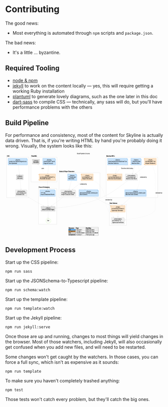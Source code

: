 # Contributing

The good news:

* Most everything is automated through `npm` scripts and `package.json`.

The bad news:

* It's a little ... byzantine.

## Required Tooling

* [node & npm](https://www.npmjs.com/get-npm)
* [jekyll](https://jekyllrb.com/) to work on the content locally — yes, this will require getting a working Ruby installation
* [plantuml](https://plantuml.com/download) to generate lovely diagrams, such as the one later in this doc
* [dart-sass](https://sass-lang.com/dart-sass) to compile CSS — technically, any sass will do, but you'll have performance problems with the others

## Build Pipeline

For performance and consistency, most of the content for Skyline is actually data driven.
That is, if you're writing HTML by hand you're probably doing it wrong.
Visually, the system looks like this:

<!-- +template plantuml build-pipeline * hash="f21101245e69f4ddd047d2129ea5ac08dac5c5f7d441009d61473891aa0c28d8" link=1 -->

<div class="fullscreen-svg" onclick="if(!document.fullscreenElement && this.requestFullscreen){this.requestFullscreen()}else if(document.fullscreenElement && document.exitFullscreen){document.exitFullscreen()}"><svg xmlns="http://www.w3.org/2000/svg" xmlns:xlink="http://www.w3.org/1999/xlink" contentScriptType="application/ecmascript" contentStyleType="text/css" preserveAspectRatio="none" version="1.1" viewBox="0 0 1817 964" zoomAndPan="magnify"><defs/><g><text fill="#000000" font-family="Roboto Condensed" font-size="16" lengthAdjust="spacingAndGlyphs" textLength="147" x="826" y="14.8438">Build Pipeline &amp; Assets</text><!--MD5=[29637bea514bed2d26b12d4e2abe88ff]
cluster PlantUMLPackage--><polygon fill="#FFFFFF" points="296,25.1563,365,25.1563,372,49.9063,595,49.9063,595,333.1563,296,333.1563,296,25.1563" style="stroke: #CCCCCC; stroke-width: 1.5;"/><line style="stroke: #CCCCCC; stroke-width: 1.5;" x1="296" x2="372" y1="49.9063" y2="49.9063"/><text fill="#000000" font-family="Roboto Condensed" font-size="16" font-weight="bold" lengthAdjust="spacingAndGlyphs" textLength="63" x="300" y="42">PlantUML</text><!--MD5=[e28e1606f6841d642c1c3bc2ebe04d70]
cluster CSS--><polygon fill="#FFFFFF" points="16,25.1563,49,25.1563,56,49.9063,272,49.9063,272,514.1563,16,514.1563,16,25.1563" style="stroke: #CCCCCC; stroke-width: 1.5;"/><line style="stroke: #CCCCCC; stroke-width: 1.5;" x1="16" x2="56" y1="49.9063" y2="49.9063"/><text fill="#000000" font-family="Roboto Condensed" font-size="16" font-weight="bold" lengthAdjust="spacingAndGlyphs" textLength="27" x="20" y="42">CSS</text><!--MD5=[7f903517a18ee6a99341826f9898d7a1]
cluster Machine NPCs--><polygon fill="#FFFFFF" points="1160,25.1563,1260,25.1563,1267,49.9063,1754,49.9063,1754,514.1563,1160,514.1563,1160,25.1563" style="stroke: #CCCCCC; stroke-width: 1.5;"/><line style="stroke: #CCCCCC; stroke-width: 1.5;" x1="1160" x2="1267" y1="49.9063" y2="49.9063"/><text fill="#000000" font-family="Roboto Condensed" font-size="16" font-weight="bold" lengthAdjust="spacingAndGlyphs" textLength="94" x="1164" y="42">Machine NPCs</text><!--MD5=[eb73a29f01deac4de2fe7237b584b710]
cluster Books & Player Characters--><polygon fill="#FFFFFF" points="619,204.1563,797,204.1563,804,228.9063,1089,228.9063,1089,514.1563,619,514.1563,619,204.1563" style="stroke: #CCCCCC; stroke-width: 1.5;"/><line style="stroke: #CCCCCC; stroke-width: 1.5;" x1="619" x2="804" y1="228.9063" y2="228.9063"/><text fill="#000000" font-family="Roboto Condensed" font-size="16" font-weight="bold" lengthAdjust="spacingAndGlyphs" textLength="172" x="623" y="221">Books &amp; Player Characters</text><!--MD5=[224327a50167f558cde430078deec14c]
cluster Data Schema--><polygon fill="#FFFFFF" points="1197,566.1563,1289,566.1563,1296,590.9063,1395,590.9063,1395,832.1563,1197,832.1563,1197,566.1563" style="stroke: #CCCCCC; stroke-width: 1.5;"/><line style="stroke: #CCCCCC; stroke-width: 1.5;" x1="1197" x2="1296" y1="590.9063" y2="590.9063"/><text fill="#000000" font-family="Roboto Condensed" font-size="16" font-weight="bold" lengthAdjust="spacingAndGlyphs" textLength="86" x="1201" y="583">Data Schema</text><!--MD5=[9faf3153ccd7d73a9ca0901c56ac5ffb]
cluster Prose & Packaging--><polygon fill="#FFFFFF" points="382,385.1563,510,385.1563,517,409.9063,592,409.9063,592,818.6563,382,818.6563,382,385.1563" style="stroke: #CCCCCC; stroke-width: 1.5;"/><line style="stroke: #CCCCCC; stroke-width: 1.5;" x1="382" x2="517" y1="409.9063" y2="409.9063"/><text fill="#000000" font-family="Roboto Condensed" font-size="16" font-weight="bold" lengthAdjust="spacingAndGlyphs" textLength="122" x="386" y="402">Prose &amp; Packaging</text><!--MD5=[2d23d59b5a9ab2ad762f24bd6162d7ed]
entity PlantUML--><polygon fill="#C8E2F9" points="431,62.1563,431,138.4063,579,138.4063,579,72.1563,569,62.1563,431,62.1563" style="stroke: #63ADEE; stroke-width: 1.5;"/><path d="M569,62.1563 L569,72.1563 L579,72.1563 " fill="#C8E2F9" style="stroke: #63ADEE; stroke-width: 1.5;"/><text fill="#000000" font-family="Roboto Condensed" font-size="16" font-style="italic" lengthAdjust="spacingAndGlyphs" textLength="57" x="476.5" y="87">«Source»</text><text fill="#000000" font-family="Roboto Condensed" font-size="16" lengthAdjust="spacingAndGlyphs" textLength="128" x="441" y="105.75">assets/puml/*.puml</text><text fill="#000000" font-family="Roboto Condensed" font-size="16" lengthAdjust="spacingAndGlyphs" textLength="108" x="441" y="124.5">Diagram Sources</text><!--MD5=[1e1a69aa49cd65ad02a656d87c3c2692]
entity PlantUMLJar--><rect fill="#DDDDDD" height="57.5" style="stroke: #CCCCCC; stroke-width: 1.5;" width="83" x="312.5" y="71.6563"/><rect fill="#DDDDDD" height="5" style="stroke: #CCCCCC; stroke-width: 1.5;" width="10" x="307.5" y="76.6563"/><rect fill="#DDDDDD" height="5" style="stroke: #CCCCCC; stroke-width: 1.5;" width="10" x="307.5" y="119.1563"/><text fill="#000000" font-family="Roboto Condensed" font-size="16" font-style="italic" lengthAdjust="spacingAndGlyphs" textLength="58" x="325" y="96.5">«Library»</text><text fill="#000000" font-family="Roboto Condensed" font-size="16" lengthAdjust="spacingAndGlyphs" textLength="63" x="322.5" y="115.25">PlantUML</text><!--MD5=[19da79ca71c328508d851ace744b5f6d]
entity PlantUMLRenderer--><rect fill="#F9E2C8" height="76.25" style="stroke: #EEAD63; stroke-width: 1.5;" width="189" x="389.5" y="241.1563"/><rect fill="#F9E2C8" height="5" style="stroke: #EEAD63; stroke-width: 1.5;" width="10" x="384.5" y="246.1563"/><rect fill="#F9E2C8" height="5" style="stroke: #EEAD63; stroke-width: 1.5;" width="10" x="384.5" y="307.4063"/><text fill="#000000" font-family="Roboto Condensed" font-size="16" font-style="italic" lengthAdjust="spacingAndGlyphs" textLength="51" x="458.5" y="266">«Script»</text><text fill="#000000" font-family="Roboto Condensed" font-size="16" lengthAdjust="spacingAndGlyphs" textLength="169" x="399.5" y="284.75">src/template/PlantUml*.ts</text><text fill="#000000" font-family="Roboto Condensed" font-size="16" lengthAdjust="spacingAndGlyphs" textLength="122" x="399.5" y="303.5">PlantUML Renderer</text><!--MD5=[5684589458f0e6fde9db31e9fa777895]
entity Stylesheet--><polygon fill="#C8E2F9" points="32.5,62.1563,32.5,138.4063,255.5,138.4063,255.5,72.1563,245.5,62.1563,32.5,62.1563" style="stroke: #63ADEE; stroke-width: 1.5;"/><path d="M245.5,62.1563 L245.5,72.1563 L255.5,72.1563 " fill="#C8E2F9" style="stroke: #63ADEE; stroke-width: 1.5;"/><text fill="#000000" font-family="Roboto Condensed" font-size="16" font-style="italic" lengthAdjust="spacingAndGlyphs" textLength="57" x="115.5" y="87">«Source»</text><text fill="#000000" font-family="Roboto Condensed" font-size="16" lengthAdjust="spacingAndGlyphs" textLength="203" x="42.5" y="105.75">assets/css/skyline-original.scss</text><text fill="#000000" font-family="Roboto Condensed" font-size="16" lengthAdjust="spacingAndGlyphs" textLength="93" x="42.5" y="124.5">Site Stylesheet</text><!--MD5=[69e47ddc4f3b835518fd5670730e46bc]
entity Sass--><rect fill="#DDDDDD" height="57.5" style="stroke: #CCCCCC; stroke-width: 1.5;" width="79" x="128.5" y="250.6563"/><rect fill="#DDDDDD" height="5" style="stroke: #CCCCCC; stroke-width: 1.5;" width="10" x="123.5" y="255.6563"/><rect fill="#DDDDDD" height="5" style="stroke: #CCCCCC; stroke-width: 1.5;" width="10" x="123.5" y="298.1563"/><text fill="#000000" font-family="Roboto Condensed" font-size="16" font-style="italic" lengthAdjust="spacingAndGlyphs" textLength="58" x="139" y="275.5">«Library»</text><text fill="#000000" font-family="Roboto Condensed" font-size="16" lengthAdjust="spacingAndGlyphs" textLength="59" x="138.5" y="294.25">dart-sass</text><!--MD5=[c76eeaddf295bb491812ce486b3648d4]
entity JekyllCSS--><polygon fill="#EEEEEE" points="115.5,422.1563,115.5,498.4063,252.5,498.4063,252.5,432.1563,242.5,422.1563,115.5,422.1563" style="stroke: #DDDDDD; stroke-width: 1.5;"/><path d="M242.5,422.1563 L242.5,432.1563 L252.5,432.1563 " fill="#EEEEEE" style="stroke: #DDDDDD; stroke-width: 1.5;"/><text fill="#000000" font-family="Roboto Condensed" font-size="16" font-style="italic" lengthAdjust="spacingAndGlyphs" textLength="94" x="137" y="447">«Intermediate»</text><text fill="#000000" font-family="Roboto Condensed" font-size="16" lengthAdjust="spacingAndGlyphs" textLength="117" x="125.5" y="465.75">_sass/skyline.scss</text><text fill="#000000" font-family="Roboto Condensed" font-size="16" lengthAdjust="spacingAndGlyphs" textLength="93" x="125.5" y="484.5">Generated CSS</text><!--MD5=[8bf7056883369c1da4b8869a82d9fbae]
entity MachineJSONSchema--><polygon fill="#C8E2F9" points="1374,422.1563,1374,498.4063,1622,498.4063,1622,432.1563,1612,422.1563,1374,422.1563" style="stroke: #63ADEE; stroke-width: 1.5;"/><path d="M1612,422.1563 L1612,432.1563 L1622,432.1563 " fill="#C8E2F9" style="stroke: #63ADEE; stroke-width: 1.5;"/><text fill="#000000" font-family="Roboto Condensed" font-size="16" font-style="italic" lengthAdjust="spacingAndGlyphs" textLength="57" x="1469.5" y="447">«Source»</text><text fill="#000000" font-family="Roboto Condensed" font-size="16" lengthAdjust="spacingAndGlyphs" textLength="228" x="1384" y="465.75">data/schema/machine.schema.json</text><text fill="#000000" font-family="Roboto Condensed" font-size="16" lengthAdjust="spacingAndGlyphs" textLength="142" x="1384" y="484.5">Machine Data Schema</text><!--MD5=[5f3a9278b3b0dab60bf15b247ff3bc9e]
entity MachineYAML--><polygon fill="#C8E2F9" points="1445,62.1563,1445,138.4063,1565,138.4063,1565,72.1563,1555,62.1563,1445,62.1563" style="stroke: #63ADEE; stroke-width: 1.5;"/><path d="M1555,62.1563 L1555,72.1563 L1565,72.1563 " fill="#C8E2F9" style="stroke: #63ADEE; stroke-width: 1.5;"/><text fill="#000000" font-family="Roboto Condensed" font-size="16" font-style="italic" lengthAdjust="spacingAndGlyphs" textLength="57" x="1476.5" y="87">«Source»</text><text fill="#000000" font-family="Roboto Condensed" font-size="16" lengthAdjust="spacingAndGlyphs" textLength="100" x="1455" y="105.75">*.machine.yaml</text><text fill="#000000" font-family="Roboto Condensed" font-size="16" lengthAdjust="spacingAndGlyphs" textLength="88" x="1455" y="124.5">Machine Data</text><!--MD5=[3e1a3895d82af225f7235049f3e9b2b8]
entity MachineMD--><polygon fill="#EEEEEE" points="1379.5,241.1563,1379.5,317.4063,1522.5,317.4063,1522.5,251.1563,1512.5,241.1563,1379.5,241.1563" style="stroke: #DDDDDD; stroke-width: 1.5;"/><path d="M1512.5,241.1563 L1512.5,251.1563 L1522.5,251.1563 " fill="#EEEEEE" style="stroke: #DDDDDD; stroke-width: 1.5;"/><text fill="#000000" font-family="Roboto Condensed" font-size="16" font-style="italic" lengthAdjust="spacingAndGlyphs" textLength="94" x="1404" y="266">«Intermediate»</text><text fill="#000000" font-family="Roboto Condensed" font-size="16" lengthAdjust="spacingAndGlyphs" textLength="108" x="1389.5" y="284.75">**/{machine}.md</text><text fill="#000000" font-family="Roboto Condensed" font-size="16" lengthAdjust="spacingAndGlyphs" textLength="123" x="1389.5" y="303.5">Machine Stat Block</text><!--MD5=[5599b517c82960921cd70be8a21443e3]
entity MachinesTSV--><polygon fill="#C8E2F9" points="1176.5,62.1563,1176.5,138.4063,1409.5,138.4063,1409.5,72.1563,1399.5,62.1563,1176.5,62.1563" style="stroke: #63ADEE; stroke-width: 1.5;"/><path d="M1399.5,62.1563 L1399.5,72.1563 L1409.5,72.1563 " fill="#C8E2F9" style="stroke: #63ADEE; stroke-width: 1.5;"/><text fill="#000000" font-family="Roboto Condensed" font-size="16" font-style="italic" lengthAdjust="spacingAndGlyphs" textLength="57" x="1264.5" y="87">«Source»</text><text fill="#000000" font-family="Roboto Condensed" font-size="16" lengthAdjust="spacingAndGlyphs" textLength="213" x="1186.5" y="105.75">data/machine/hzd-machines*.tsv</text><text fill="#000000" font-family="Roboto Condensed" font-size="16" lengthAdjust="spacingAndGlyphs" textLength="118" x="1186.5" y="124.5">Machine Statistics</text><!--MD5=[9a05872508908eae9daf45536bc06434]
entity MachineRenderers--><rect fill="#F9E2C8" height="76.25" style="stroke: #EEAD63; stroke-width: 1.5;" width="137" x="1600.5" y="62.1563"/><rect fill="#F9E2C8" height="5" style="stroke: #EEAD63; stroke-width: 1.5;" width="10" x="1595.5" y="67.1563"/><rect fill="#F9E2C8" height="5" style="stroke: #EEAD63; stroke-width: 1.5;" width="10" x="1595.5" y="128.4063"/><text fill="#000000" font-family="Roboto Condensed" font-size="16" font-style="italic" lengthAdjust="spacingAndGlyphs" textLength="51" x="1643.5" y="87">«Script»</text><text fill="#000000" font-family="Roboto Condensed" font-size="16" lengthAdjust="spacingAndGlyphs" textLength="117" x="1610.5" y="105.75">src/template/*.tsx</text><text fill="#000000" font-family="Roboto Condensed" font-size="16" lengthAdjust="spacingAndGlyphs" textLength="116" x="1610.5" y="124.5">Adapter Renderers</text><!--MD5=[db5025fdd1413bd19d7007cad913988a]
entity AttacksTS--><rect fill="#F9E2C8" height="76.25" style="stroke: #EEAD63; stroke-width: 1.5;" width="168" x="1176" y="241.1563"/><rect fill="#F9E2C8" height="5" style="stroke: #EEAD63; stroke-width: 1.5;" width="10" x="1171" y="246.1563"/><rect fill="#F9E2C8" height="5" style="stroke: #EEAD63; stroke-width: 1.5;" width="10" x="1171" y="307.4063"/><text fill="#000000" font-family="Roboto Condensed" font-size="16" font-style="italic" lengthAdjust="spacingAndGlyphs" textLength="51" x="1234.5" y="266">«Script»</text><text fill="#000000" font-family="Roboto Condensed" font-size="16" lengthAdjust="spacingAndGlyphs" textLength="148" x="1186" y="284.75">src/machine/attacks.ts</text><text fill="#000000" font-family="Roboto Condensed" font-size="16" lengthAdjust="spacingAndGlyphs" textLength="147" x="1186" y="303.5">Machine Data Renderer</text><!--MD5=[768463641a89050583ccd293e17eca98]
entity BookYAML--><polygon fill="#C8E2F9" points="717,241.1563,717,317.4063,823,317.4063,823,251.1563,813,241.1563,717,241.1563" style="stroke: #63ADEE; stroke-width: 1.5;"/><path d="M813,241.1563 L813,251.1563 L823,251.1563 " fill="#C8E2F9" style="stroke: #63ADEE; stroke-width: 1.5;"/><text fill="#000000" font-family="Roboto Condensed" font-size="16" font-style="italic" lengthAdjust="spacingAndGlyphs" textLength="57" x="741.5" y="266">«Source»</text><text fill="#000000" font-family="Roboto Condensed" font-size="16" lengthAdjust="spacingAndGlyphs" textLength="86" x="727" y="284.75">**/book.yaml</text><text fill="#000000" font-family="Roboto Condensed" font-size="16" lengthAdjust="spacingAndGlyphs" textLength="66" x="727" y="303.5">Book Data</text><!--MD5=[9963d12576ba3bca27b9e7eff8ca1239]
entity BookJSONSchema--><polygon fill="#C8E2F9" points="847.5,422.1563,847.5,498.4063,1072.5,498.4063,1072.5,432.1563,1062.5,422.1563,847.5,422.1563" style="stroke: #63ADEE; stroke-width: 1.5;"/><path d="M1062.5,422.1563 L1062.5,432.1563 L1072.5,432.1563 " fill="#C8E2F9" style="stroke: #63ADEE; stroke-width: 1.5;"/><text fill="#000000" font-family="Roboto Condensed" font-size="16" font-style="italic" lengthAdjust="spacingAndGlyphs" textLength="57" x="931.5" y="447">«Source»</text><text fill="#000000" font-family="Roboto Condensed" font-size="16" lengthAdjust="spacingAndGlyphs" textLength="205" x="857.5" y="465.75">data/schema/book.schema.json</text><text fill="#000000" font-family="Roboto Condensed" font-size="16" lengthAdjust="spacingAndGlyphs" textLength="86" x="857.5" y="484.5">Book Schema</text><!--MD5=[460aee05b648f26f4840aa79700b21a9]
entity PlayerCharacterMD--><polygon fill="#EEEEEE" points="635.5,422.1563,635.5,498.4063,812.5,498.4063,812.5,432.1563,802.5,422.1563,635.5,422.1563" style="stroke: #DDDDDD; stroke-width: 1.5;"/><path d="M802.5,422.1563 L802.5,432.1563 L812.5,432.1563 " fill="#EEEEEE" style="stroke: #DDDDDD; stroke-width: 1.5;"/><text fill="#000000" font-family="Roboto Condensed" font-size="16" font-style="italic" lengthAdjust="spacingAndGlyphs" textLength="94" x="677" y="447">«Intermediate»</text><text fill="#000000" font-family="Roboto Condensed" font-size="16" lengthAdjust="spacingAndGlyphs" textLength="157" x="645.5" y="465.75">**/{player-character}.md</text><text fill="#000000" font-family="Roboto Condensed" font-size="16" lengthAdjust="spacingAndGlyphs" textLength="145" x="645.5" y="484.5">Player Character Sheet</text><!--MD5=[e09901e89e65c73c33fbdbaf74a9bb10]
entity PCRenderers--><rect fill="#F9E2C8" height="76.25" style="stroke: #EEAD63; stroke-width: 1.5;" width="137" x="874.5" y="241.1563"/><rect fill="#F9E2C8" height="5" style="stroke: #EEAD63; stroke-width: 1.5;" width="10" x="869.5" y="246.1563"/><rect fill="#F9E2C8" height="5" style="stroke: #EEAD63; stroke-width: 1.5;" width="10" x="869.5" y="307.4063"/><text fill="#000000" font-family="Roboto Condensed" font-size="16" font-style="italic" lengthAdjust="spacingAndGlyphs" textLength="51" x="917.5" y="266">«Script»</text><text fill="#000000" font-family="Roboto Condensed" font-size="16" lengthAdjust="spacingAndGlyphs" textLength="117" x="884.5" y="284.75">src/template/*.tsx</text><text fill="#000000" font-family="Roboto Condensed" font-size="16" lengthAdjust="spacingAndGlyphs" textLength="116" x="884.5" y="303.5">Adapter Renderers</text><!--MD5=[bf2fc4adb579434f61722e12a02cf7c0]
entity JSONSchemaToTypescript--><rect fill="#F9E2C8" height="76.25" style="stroke: #EEAD63; stroke-width: 1.5;" width="165" x="1213.5" y="603.1563"/><rect fill="#F9E2C8" height="5" style="stroke: #EEAD63; stroke-width: 1.5;" width="10" x="1208.5" y="608.1563"/><rect fill="#F9E2C8" height="5" style="stroke: #EEAD63; stroke-width: 1.5;" width="10" x="1208.5" y="669.4063"/><text fill="#000000" font-family="Roboto Condensed" font-size="16" font-style="italic" lengthAdjust="spacingAndGlyphs" textLength="51" x="1270.5" y="628">«Script»</text><text fill="#000000" font-family="Roboto Condensed" font-size="16" lengthAdjust="spacingAndGlyphs" textLength="145" x="1223.5" y="646.75">src/schema/schema.ts</text><text fill="#000000" font-family="Roboto Condensed" font-size="16" lengthAdjust="spacingAndGlyphs" textLength="132" x="1223.5" y="665.5">Typescript Generator</text><!--MD5=[6f3ecda7ee4ad1533b0c862678723e44]
entity TypeScriptSchema--><polygon fill="#EEEEEE" points="1219.5,740.1563,1219.5,816.4063,1372.5,816.4063,1372.5,750.1563,1362.5,740.1563,1219.5,740.1563" style="stroke: #DDDDDD; stroke-width: 1.5;"/><path d="M1362.5,740.1563 L1362.5,750.1563 L1372.5,750.1563 " fill="#EEEEEE" style="stroke: #DDDDDD; stroke-width: 1.5;"/><text fill="#000000" font-family="Roboto Condensed" font-size="16" font-style="italic" lengthAdjust="spacingAndGlyphs" textLength="94" x="1249" y="765">«Intermediate»</text><text fill="#000000" font-family="Roboto Condensed" font-size="16" lengthAdjust="spacingAndGlyphs" textLength="103" x="1229.5" y="783.75">src/schema/*.ts</text><text fill="#000000" font-family="Roboto Condensed" font-size="16" lengthAdjust="spacingAndGlyphs" textLength="133" x="1229.5" y="802.5">Typescript Interfaces</text><!--MD5=[4af7380c94ebc877d60127b172089cc9]
entity GenericMD--><polygon fill="#C8E2F9" points="398.5,422.1563,398.5,498.4063,575.5,498.4063,575.5,432.1563,565.5,422.1563,398.5,422.1563" style="stroke: #63ADEE; stroke-width: 1.5;"/><path d="M565.5,422.1563 L565.5,432.1563 L575.5,432.1563 " fill="#C8E2F9" style="stroke: #63ADEE; stroke-width: 1.5;"/><text fill="#000000" font-family="Roboto Condensed" font-size="16" font-style="italic" lengthAdjust="spacingAndGlyphs" textLength="57" x="458.5" y="447">«Source»</text><text fill="#000000" font-family="Roboto Condensed" font-size="16" lengthAdjust="spacingAndGlyphs" textLength="51" x="408.5" y="465.75">**/*.md</text><text fill="#000000" font-family="Roboto Condensed" font-size="16" lengthAdjust="spacingAndGlyphs" textLength="157" x="408.5" y="484.5">Prose &amp; Rendered Blocks</text><!--MD5=[4e905234ed3c1203dd914cf692ead942]
entity GHPages--><rect fill="#DDDDDD" height="57.5" style="stroke: #CCCCCC; stroke-width: 1.5;" width="161" x="412.5" y="612.6563"/><rect fill="#DDDDDD" height="5" style="stroke: #CCCCCC; stroke-width: 1.5;" width="10" x="407.5" y="617.6563"/><rect fill="#DDDDDD" height="5" style="stroke: #CCCCCC; stroke-width: 1.5;" width="10" x="407.5" y="660.1563"/><text fill="#000000" font-family="Roboto Condensed" font-size="16" font-style="italic" lengthAdjust="spacingAndGlyphs" textLength="58" x="464" y="637.5">«Library»</text><text fill="#000000" font-family="Roboto Condensed" font-size="16" lengthAdjust="spacingAndGlyphs" textLength="141" x="422.5" y="656.25">Jekyll &amp; GitHub Pages</text><!--MD5=[56f48e2e6feeeeb151c33ce58e1e5a86]
entity Site--><path d="M475.746,761.8578 C477.6852,750.4357 485.6683,746.6563 495.0654,754.3013 C503.2624,749.1646 510.5187,752.3022 512.0926,761.9362 C523.7228,762.2713 528.1136,766.9729 523.0818,778.4176 C527.4531,788.5249 524.4476,796.1734 512.0029,795.1396 C511.1637,806.3492 505.223,810.5958 494.8654,804.6458 C483.7594,811.7496 477.9352,806.5326 475.9843,795.2464 C467.2127,793.0992 465.8713,786.7528 470.6952,779.9153 C464.6058,771.4457 466.5721,766.0582 475.746,761.8578 " fill="#FCFEFA" style="stroke: #BBF395; stroke-width: 1.5;"/><text fill="#000000" font-family="Roboto Condensed" font-size="16" lengthAdjust="spacingAndGlyphs" textLength="24" x="481" y="783.5">Site</text><!--MD5=[2fe31eff02d189f2d99206fd83d1cf9c]
reverse link PlantUMLJar to PlantUMLRenderer--><path d="M377.51,133.1663 C399.76,163.4562 433.14,208.9163 456.59,240.8362 " fill="none" id="PlantUMLJar&lt;-PlantUMLRenderer" style="stroke: #CCCCCC; stroke-width: 1.0; stroke-dasharray: 7.0,7.0;"/><polygon fill="#CCCCCC" points="374.31,128.8162,376.4111,138.4384,377.2687,132.8469,382.8601,133.7045,374.31,128.8162" style="stroke: #CCCCCC; stroke-width: 1.0;"/><text fill="#000000" font-family="Roboto Condensed" font-size="16" lengthAdjust="spacingAndGlyphs" textLength="29" x="416" y="184">uses</text><!--MD5=[4e981e4a501374b295906a3888e50ab0]
link PlantUML to PlantUMLRenderer--><path d="M500.6,138.2663 C497.21,166.8162 492.53,206.2963 489,236.0363 " fill="none" id="PlantUML-&gt;PlantUMLRenderer" style="stroke: #CCCCCC; stroke-width: 1.0;"/><polygon fill="#CCCCCC" points="488.4,241.0963,493.4284,232.6278,488.9867,236.1308,485.4837,231.6891,488.4,241.0963" style="stroke: #CCCCCC; stroke-width: 1.0;"/><!--MD5=[98a681a0beaa183409b6f86b4100c7a2]
link Stylesheet to Sass--><path d="M149.03,138.2663 C153.33,169.9763 159.46,215.1762 163.58,245.5363 " fill="none" id="Stylesheet-&gt;Sass" style="stroke: #CCCCCC; stroke-width: 1.0;"/><polygon fill="#CCCCCC" points="164.27,250.6463,167.0258,241.1908,163.5989,245.6915,159.0982,242.2646,164.27,250.6463" style="stroke: #CCCCCC; stroke-width: 1.0;"/><!--MD5=[03a16869702a01a5d3606331ff6be07a]
link Sass to JekyllCSS--><path d="M170.46,307.7363 C173.06,336.7763 177.18,382.8863 180.2,416.5963 " fill="none" id="Sass-&gt;JekyllCSS" style="stroke: #CCCCCC; stroke-width: 1.0;"/><polygon fill="#CCCCCC" points="180.67,421.8963,183.858,412.5776,180.2276,416.9159,175.8894,413.2855,180.67,421.8963" style="stroke: #CCCCCC; stroke-width: 1.0;"/><!--MD5=[fdf199d01f5a7290901ac8c0d4b9eec8]
link MachineYAML to MachineJSONSchema--><path d="M1522.11,138.2062 C1529.16,155.4362 1536.48,176.4262 1540,196.1563 C1551.32,259.5963 1550.96,277.6563 1540,341.1563 C1535.49,367.2663 1525.76,395.2463 1516.8,417.4063 " fill="none" id="MachineYAML-&gt;MachineJSONSchema" style="stroke: #CCCCCC; stroke-width: 1.0; stroke-dasharray: 7.0,7.0;"/><polygon fill="#CCCCCC" points="1514.9,422.0463,1522.0181,415.2394,1516.7987,417.4208,1514.6173,412.2014,1514.9,422.0463" style="stroke: #CCCCCC; stroke-width: 1.0;"/><text fill="#000000" font-family="Roboto Condensed" font-size="16" lengthAdjust="spacingAndGlyphs" textLength="78" x="1549" y="285">validated by</text><!--MD5=[52302b2af8358ac2c4de7612043a37f8]
link MachinesTSV to AttacksTS--><path d="M1286.08,138.2663 C1280.76,166.8162 1273.4,206.2963 1267.85,236.0363 " fill="none" id="MachinesTSV-&gt;AttacksTS" style="stroke: #CCCCCC; stroke-width: 1.0;"/><polygon fill="#CCCCCC" points="1266.91,241.0963,1272.4845,232.9768,1267.822,236.1801,1264.6187,231.5176,1266.91,241.0963" style="stroke: #CCCCCC; stroke-width: 1.0;"/><!--MD5=[e4d53cb282dac45e843ed9a3ed5cb62c]
reverse link MachineYAML to AttacksTS--><path d="M1440.11,132.7463 C1435.7,134.6463 1431.3,136.4662 1427,138.1563 C1385.79,154.3463 1367.29,141.4063 1332,168.1563 C1307.17,186.9763 1288.35,216.9963 1276.19,240.9262 " fill="none" id="MachineYAML&lt;-AttacksTS" style="stroke: #CCCCCC; stroke-width: 1.0;"/><polygon fill="#CCCCCC" points="1444.89,130.6663,1435.0414,130.5977,1440.3069,132.6651,1438.2395,137.9306,1444.89,130.6663" style="stroke: #CCCCCC; stroke-width: 1.0;"/><text fill="#000000" font-family="Roboto Condensed" font-size="16" lengthAdjust="spacingAndGlyphs" textLength="137" x="1333" y="184">One-time initial setup</text><!--MD5=[84df06e005132bea95b4994229053b14]
link MachineYAML to MachineMD--><path d="M1493.68,138.2663 C1484.97,166.8162 1472.92,206.2963 1463.85,236.0363 " fill="none" id="MachineYAML-&gt;MachineMD" style="stroke: #CCCCCC; stroke-width: 1.0;"/><polygon fill="#CCCCCC" points="1462.31,241.0963,1468.758,233.6516,1463.7664,236.3131,1461.1049,231.3214,1462.31,241.0963" style="stroke: #CCCCCC; stroke-width: 1.0;"/><!--MD5=[3f67bb19dbe053932d4a26e37200ee1b]
link MachineRenderers to MachineMD--><path d="M1622.22,138.1862 C1600.23,155.6762 1573.69,176.8963 1550,196.1563 C1533.56,209.5263 1515.69,224.2563 1499.72,237.5063 " fill="none" id="MachineRenderers-&gt;MachineMD" style="stroke: #CCCCCC; stroke-width: 1.0;"/><polygon fill="#CCCCCC" points="1495.71,240.8362,1505.1964,238.1891,1499.5651,237.6522,1500.102,232.0209,1495.71,240.8362" style="stroke: #CCCCCC; stroke-width: 1.0;"/><!--MD5=[8a4775075f8ecec5e4d7872f7b7b4022]
link BookYAML to BookJSONSchema--><path d="M809.37,317.2463 C840.7,346.7663 884.51,388.0363 916.8,418.4563 " fill="none" id="BookYAML-&gt;BookJSONSchema" style="stroke: #CCCCCC; stroke-width: 1.0; stroke-dasharray: 7.0,7.0;"/><polygon fill="#CCCCCC" points="920.68,422.1163,916.8855,413.0277,917.0457,418.6823,911.3911,418.8425,920.68,422.1163" style="stroke: #CCCCCC; stroke-width: 1.0;"/><text fill="#000000" font-family="Roboto Condensed" font-size="16" lengthAdjust="spacingAndGlyphs" textLength="78" x="860" y="365">validated by</text><!--MD5=[c81cd9b39220e534abf2ae7aeb53f32d]
link PCRenderers to PlayerCharacterMD--><path d="M897.62,317.2463 C861.36,346.8863 810.61,388.3663 773.34,418.8263 " fill="none" id="PCRenderers-&gt;PlayerCharacterMD" style="stroke: #CCCCCC; stroke-width: 1.0;"/><polygon fill="#CCCCCC" points="769.32,422.1163,778.817,419.5072,773.1879,418.9477,773.7474,413.3186,769.32,422.1163" style="stroke: #CCCCCC; stroke-width: 1.0;"/><!--MD5=[502a24db8afdcd26387647f7663d710d]
link BookYAML to PlayerCharacterMD--><path d="M760.47,317.2463 C753.01,346.2863 742.62,386.6963 734.84,416.9663 " fill="none" id="BookYAML-&gt;PlayerCharacterMD" style="stroke: #CCCCCC; stroke-width: 1.0;"/><polygon fill="#CCCCCC" points="733.52,422.1163,739.6317,414.3931,734.7629,417.2732,731.8828,412.4044,733.52,422.1163" style="stroke: #CCCCCC; stroke-width: 1.0;"/><!--MD5=[e8b180385e93bde93b9090dd85a2554a]
link JSONSchemaToTypescript to TypeScriptSchema--><path d="M1296,679.4063 C1296,696.5163 1296,716.9063 1296,734.6263 " fill="none" id="JSONSchemaToTypescript-&gt;TypeScriptSchema" style="stroke: #CCCCCC; stroke-width: 1.0;"/><polygon fill="#CCCCCC" points="1296,740.0263,1300,731.0263,1296,735.0263,1292,731.0263,1296,740.0263" style="stroke: #CCCCCC; stroke-width: 1.0;"/><!--MD5=[067e642363c68a75922dfe7ffcc8332f]
link GenericMD to GHPages--><path d="M488.24,498.2463 C489.32,530.3863 490.86,576.4463 491.9,607.2863 " fill="none" id="GenericMD-&gt;GHPages" style="stroke: #CCCCCC; stroke-width: 1.0;"/><polygon fill="#CCCCCC" points="492.07,612.4762,495.7584,603.3441,491.8982,607.4792,487.7631,603.619,492.07,612.4762" style="stroke: #CCCCCC; stroke-width: 1.0;"/><!--MD5=[f88b70f1fad7767f3949deb3876ae756]
link GHPages to Site--><path d="M493,669.8063 C493,692.7463 493,725.2763 493,748.4963 " fill="none" id="GHPages-&gt;Site" style="stroke: #CCCCCC; stroke-width: 1.0;"/><polygon fill="#CCCCCC" points="493,753.6063,497,744.6063,493,748.6063,489,744.6063,493,753.6063" style="stroke: #CCCCCC; stroke-width: 1.0;"/><!--MD5=[7842dc3faf1eb6533c8f28662ec4299e]
link MachineRenderers to TypeScriptSchema--><path d="M1688.46,138.3663 C1704.97,173.4362 1726,227.9562 1726,278.1563 C1726,278.1563 1726,278.1563 1726,642.1563 C1726,714.3163 1502.79,752.5763 1378.01,768.3263 " fill="none" id="MachineRenderers-&gt;TypeScriptSchema" style="stroke: #CCCCCC; stroke-width: 1.0; stroke-dasharray: 7.0,7.0;"/><polygon fill="#CCCCCC" points="1372.88,768.9663,1382.3036,771.8291,1377.842,768.3514,1381.3198,763.8898,1372.88,768.9663" style="stroke: #CCCCCC; stroke-width: 1.0;"/><text fill="#000000" font-family="Roboto Condensed" font-size="16" lengthAdjust="spacingAndGlyphs" textLength="78" x="1727" y="466">validated by</text><!--MD5=[00b09d5d5882724407b6c885f2461870]
link PCRenderers to TypeScriptSchema--><path d="M1011.71,312.9462 C1039.26,328.9963 1069.31,350.6363 1090,377.1563 C1177.5,489.3063 1119.65,559.1263 1196,679.1563 C1209.4,700.2262 1228.15,720.1663 1245.8,736.4963 " fill="none" id="PCRenderers-&gt;TypeScriptSchema" style="stroke: #CCCCCC; stroke-width: 1.0; stroke-dasharray: 7.0,7.0;"/><polygon fill="#CCCCCC" points="1249.78,740.1363,1245.839,731.1103,1246.0907,736.7615,1240.4394,737.0132,1249.78,740.1363" style="stroke: #CCCCCC; stroke-width: 1.0;"/><text fill="#000000" font-family="Roboto Condensed" font-size="16" lengthAdjust="spacingAndGlyphs" textLength="78" x="1151" y="546">validated by</text><!--MD5=[f1e199a9b01054ef162dcd947b5aea8c]
link MachineJSONSchema to JSONSchemaToTypescript--><path d="M1456.15,498.2463 C1422.83,527.7663 1376.26,569.0363 1341.93,599.4563 " fill="none" id="MachineJSONSchema-&gt;JSONSchemaToTypescript" style="stroke: #CCCCCC; stroke-width: 1.0;"/><polygon fill="#CCCCCC" points="1337.8,603.1163,1347.1898,600.1444,1341.5433,599.8015,1341.8862,594.1551,1337.8,603.1163" style="stroke: #CCCCCC; stroke-width: 1.0;"/><!--MD5=[5b54fd72d6838c095629e73d0e3eea5a]
link BookJSONSchema to JSONSchemaToTypescript--><path d="M1014.48,498.2263 C1039.97,514.9263 1071.03,534.3963 1100,550.1563 C1134.78,569.0863 1174.27,587.7362 1208.65,603.0963 " fill="none" id="BookJSONSchema-&gt;JSONSchemaToTypescript" style="stroke: #CCCCCC; stroke-width: 1.0;"/><polygon fill="#CCCCCC" points="1213.25,605.1463,1206.646,597.8396,1208.6798,603.1182,1203.4011,605.152,1213.25,605.1463" style="stroke: #CCCCCC; stroke-width: 1.0;"/><!--MD5=[b44e9a6004d86d94fd9ca3bd59be1c5b]
link PlantUMLRenderer to GenericMD--><path d="M484.62,317.2463 C485.11,346.2863 485.79,386.6963 486.29,416.9663 " fill="none" id="PlantUMLRenderer-&gt;GenericMD" style="stroke: #CCCCCC; stroke-width: 1.0;"/><polygon fill="#CCCCCC" points="486.38,422.1163,490.2251,413.049,486.2943,417.117,482.2263,413.1861,486.38,422.1163" style="stroke: #CCCCCC; stroke-width: 1.0;"/><!--MD5=[f004853a503b1906b6c15873d3f8760f]
link MachineMD to GHPages--><path d="M1408.04,317.3362 C1343.39,371.2163 1215.18,470.2163 1089,522.1563 C916.48,593.1663 697.85,622.3763 579.18,633.6563 " fill="none" id="MachineMD-&gt;GHPages" style="stroke: #CCCCCC; stroke-width: 1.0;"/><polygon fill="#CCCCCC" points="573.95,634.1463,583.2776,637.3078,578.9291,633.6897,582.5472,629.3412,573.95,634.1463" style="stroke: #CCCCCC; stroke-width: 1.0;"/><!--MD5=[e00572ae2ad8718bfc260b393510ea17]
link PlayerCharacterMD to GHPages--><path d="M676.14,498.2463 C633.8,531.0463 572.76,578.3563 532.98,609.1763 " fill="none" id="PlayerCharacterMD-&gt;GHPages" style="stroke: #CCCCCC; stroke-width: 1.0;"/><polygon fill="#CCCCCC" points="528.72,612.4762,538.2823,610.1178,532.6698,609.4105,533.3771,603.798,528.72,612.4762" style="stroke: #CCCCCC; stroke-width: 1.0;"/><!--MD5=[c98fd95ef65f7f2509f4c63fbb411f75]
link JekyllCSS to GHPages--><path d="M248.02,498.2463 C305.11,531.3163 387.64,579.1163 440.8,609.9163 " fill="none" id="JekyllCSS-&gt;GHPages" style="stroke: #CCCCCC; stroke-width: 1.0;"/><polygon fill="#CCCCCC" points="445.22,612.4762,439.4467,604.497,440.8965,609.9649,435.4285,611.4146,445.22,612.4762" style="stroke: #CCCCCC; stroke-width: 1.0;"/><rect fill="#FFFFFF" height="107.75" rx="5" ry="5" style="stroke: #FFFFFF; stroke-width: 0.0;" width="356" x="721" y="846.1563"/><text fill="#000000" font-family="Roboto Condensed" font-size="16" font-weight="bold" lengthAdjust="spacingAndGlyphs" textLength="60" x="731" y="868">Resource</text><text fill="#000000" font-family="Roboto Condensed" font-size="16" font-weight="bold" lengthAdjust="spacingAndGlyphs" textLength="32" x="812" y="868">Type</text><text fill="#000000" font-family="Roboto Condensed" font-size="16" font-weight="bold" lengthAdjust="spacingAndGlyphs" textLength="58" x="928" y="868">Handling</text><rect fill="#63ADEE" height="18.75" style="stroke: none; stroke-width: 1.0;" width="81" x="727" y="871.9063"/><text fill="#000000" font-family="Roboto Condensed" font-size="16" lengthAdjust="spacingAndGlyphs" textLength="23" x="731" y="886.75">File</text><text fill="#000000" font-family="Roboto Condensed" font-size="16" lengthAdjust="spacingAndGlyphs" textLength="71" x="812" y="886.75">&lt;&lt;Source&gt;&gt;</text><text fill="#000000" font-family="Roboto Condensed" font-size="16" lengthAdjust="spacingAndGlyphs" textLength="95" x="928" y="886.75">Edited by hand</text><rect fill="#EEAD63" height="18.75" style="stroke: none; stroke-width: 1.0;" width="81" x="727" y="890.6563"/><text fill="#000000" font-family="Roboto Condensed" font-size="16" lengthAdjust="spacingAndGlyphs" textLength="73" x="731" y="905.5">Component</text><text fill="#000000" font-family="Roboto Condensed" font-size="16" lengthAdjust="spacingAndGlyphs" textLength="65" x="812" y="905.5">&lt;&lt;Script&gt;&gt;</text><text fill="#000000" font-family="Roboto Condensed" font-size="16" lengthAdjust="spacingAndGlyphs" textLength="97" x="928" y="905.5">Edited by Hand</text><rect fill="#DDDDDD" height="18.75" style="stroke: none; stroke-width: 1.0;" width="81" x="727" y="909.4063"/><text fill="#000000" font-family="Roboto Condensed" font-size="16" lengthAdjust="spacingAndGlyphs" textLength="23" x="731" y="924.25">File</text><text fill="#000000" font-family="Roboto Condensed" font-size="16" lengthAdjust="spacingAndGlyphs" textLength="108" x="812" y="924.25">&lt;&lt;Intermediate&gt;&gt;</text><text fill="#000000" font-family="Roboto Condensed" font-size="16" lengthAdjust="spacingAndGlyphs" textLength="139" x="928" y="924.25">Generated, not edited!</text><rect fill="#CCCCCC" height="18.75" style="stroke: none; stroke-width: 1.0;" width="81" x="727" y="928.1563"/><text fill="#000000" font-family="Roboto Condensed" font-size="16" lengthAdjust="spacingAndGlyphs" textLength="73" x="731" y="943">Component</text><text fill="#000000" font-family="Roboto Condensed" font-size="16" lengthAdjust="spacingAndGlyphs" textLength="73" x="812" y="943">&lt;&lt;Library&gt;&gt;</text><text fill="#000000" font-family="Roboto Condensed" font-size="16" lengthAdjust="spacingAndGlyphs" textLength="98" x="928" y="943">Third-party app</text><line style="stroke: #000000; stroke-width: 1.0;" x1="727" x2="1071" y1="853.1563" y2="853.1563"/><line style="stroke: #000000; stroke-width: 1.0;" x1="727" x2="1071" y1="871.9063" y2="871.9063"/><line style="stroke: #000000; stroke-width: 1.0;" x1="727" x2="1071" y1="890.6563" y2="890.6563"/><line style="stroke: #000000; stroke-width: 1.0;" x1="727" x2="1071" y1="909.4063" y2="909.4063"/><line style="stroke: #000000; stroke-width: 1.0;" x1="727" x2="1071" y1="928.1563" y2="928.1563"/><line style="stroke: #000000; stroke-width: 1.0;" x1="727" x2="1071" y1="946.9063" y2="946.9063"/><line style="stroke: #000000; stroke-width: 1.0;" x1="727" x2="727" y1="853.1563" y2="946.9063"/><line style="stroke: #000000; stroke-width: 1.0;" x1="808" x2="808" y1="853.1563" y2="946.9063"/><line style="stroke: #000000; stroke-width: 1.0;" x1="924" x2="924" y1="853.1563" y2="946.9063"/><line style="stroke: #000000; stroke-width: 1.0;" x1="1071" x2="1071" y1="853.1563" y2="946.9063"/></g></svg></div>

<!-- -template plantuml build-pipeline * -->

## Development Process

Start up the CSS pipeline:

    npm run sass

Start up the JSONSchema-to-Typescript pipeline:

    npm run schema:watch

Start up the template pipeline:

    npm run template:watch

Start up the Jekyll pipeline:

    npm run jekyll:serve

Once those are up and running, changes to most things will yield changes in the browser.
Most of those watchers, including Jekyll, will also occasionally get confused when you add new files, and will need to be restarted.

Some changes won't get caught by the watchers.
In those cases, you can force a full sync, which isn't as expensive as it sounds:

    npm run template

To make sure you haven't completely trashed anything:

    npm test

Those tests won't catch every problem, but they'll catch the big ones.
